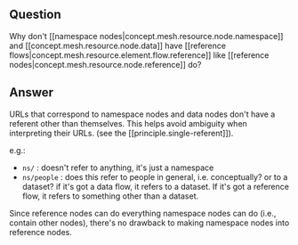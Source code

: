 
## Question

Why don't [[namespace nodes|concept.mesh.resource.node.namespace]] and [[concept.mesh.resource.node.data]] have [[reference flows|concept.mesh.resource.element.flow.reference]] like [[reference nodes|concept.mesh.resource.node.reference]] do?

## Answer

URLs that correspond to namespace nodes and data nodes don't have a referent other than themselves. This helps avoid ambiguity when interpreting their URLs. (see the [[principle.single-referent]]). 

e.g.:
- `ns/` : doesn't refer to anything, it's just a namespace
- `ns/people` : does this refer to people in general, i.e. conceptually? or to a dataset? if it's got a data flow, it refers to a dataset. If it's got a reference flow, it refers to something other than a dataset.

Since reference nodes can do everything namespace nodes can do (i.e., contain other nodes), there's no drawback to making namespace nodes into reference nodes.
